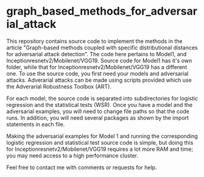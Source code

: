 # graph_based_methods_for_adversarial_attack
This repository contains source code to implement the methods in the article "Graph-based methods coupled with specific distributional distances for adversarial attack detection". The code here pertains to Model1, and Inceptionresnetv2/Mobilenet/VGG19. Source code for Model1 has it's own folder, while that for Inceptionresnetv2/Mobilenet/VGG19 has a different one. To use the source code, you first need your models and adversarial attacks. Adverarial attacks can be made using scripts provided which use the Adverarial Robustness Toolbox (ART). 

For each model, the source code is separated into subdirectories for logistic regression and the statistical tests (WSR). Once you have a model and the adversarial examples, you will need to change file paths so that the code runs. In addition, you will need several packages as shown by the import statements in each file. 

Making the adversarial examples for Model 1 and running the corresponding logistic regression and statistical test source code is simple, but doing this for Inceptionresnetv2/Mobilenet/VGG19 requires a lot more RAM and time; you may need access to a high performance cluster. 

Feel free to contact me with comments or requests for help.
